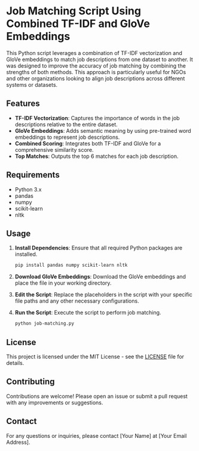 # Job Matching Script Using Combined TF-IDF and GloVe Embeddings

This Python script leverages a combination of TF-IDF vectorization and GloVe embeddings to match job descriptions from one dataset to another. It was designed to improve the accuracy of job matching by combining the strengths of both methods. This approach is particularly useful for NGOs and other organizations looking to align job descriptions across different systems or datasets.

## Features
- **TF-IDF Vectorization**: Captures the importance of words in the job descriptions relative to the entire dataset.
- **GloVe Embeddings**: Adds semantic meaning by using pre-trained word embeddings to represent job descriptions.
- **Combined Scoring**: Integrates both TF-IDF and GloVe for a comprehensive similarity score.
- **Top Matches**: Outputs the top 6 matches for each job description.

## Requirements
- Python 3.x
- pandas
- numpy
- scikit-learn
- nltk

## Usage
1. **Install Dependencies**: Ensure that all required Python packages are installed.
    ```bash
    pip install pandas numpy scikit-learn nltk
    ```

2. **Download GloVe Embeddings**: Download the GloVe embeddings and place the file in your working directory.

3. **Edit the Script**: Replace the placeholders in the script with your specific file paths and any other necessary configurations.

4. **Run the Script**: Execute the script to perform job matching.
    ```bash
    python job-matching.py
    ```

## License
This project is licensed under the MIT License - see the [LICENSE](LICENSE) file for details.

## Contributing
Contributions are welcome! Please open an issue or submit a pull request with any improvements or suggestions.

## Contact
For any questions or inquiries, please contact [Your Name] at [Your Email Address].


